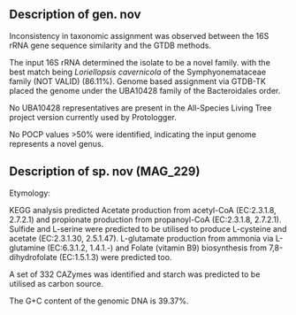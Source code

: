 ## Description of  gen. nov 



Inconsistency in taxonomic assignment was observed between the 16S rRNA gene sequence similarity and the GTDB methods.

The input 16S rRNA determined the isolate to be a novel family.
with the best match being *Loriellopsis cavernicola* of the Symphyonemataceae family (NOT VALID) (86.11%).
Genome based assignment via GTDB-TK placed the genome under the UBA10428 family of the Bacteroidales order. 

No UBA10428 representatives are present in the All-Species Living Tree project version currently used by Protologger.

No POCP values >50% were identified, indicating the input genome represents a novel genus. 



## Description of  sp. nov (MAG_229)

Etymology: 


KEGG analysis predicted 
Acetate production from acetyl-CoA (EC:2.3.1.8, 2.7.2.1)
and propionate production from propanoyl-CoA (EC:2.3.1.8, 2.7.2.1).
Sulfide and L-serine were predicted to be utilised to produce L-cysteine and acetate (EC:2.3.1.30, 2.5.1.47).
L-glutamate production from ammonia via L-glutamine (EC:6.3.1.2, 1.4.1.-) and 
Folate (vitamin B9) biosynthesis from 7,8-dihydrofolate (EC:1.5.1.3) were predicted too.

A set of 332 CAZymes was identified and starch was predicted to be utilised as carbon source.

The G+C content of the genomic DNA is 39.37%.



